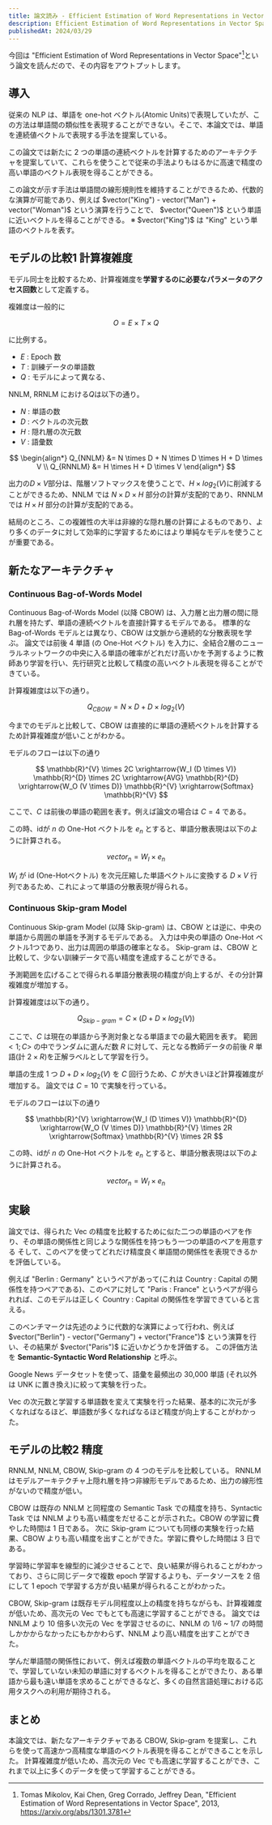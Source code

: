 ```yaml
---
title: 論文読み - Efficient Estimation of Word Representations in Vector Space
description: Efficient Estimation of Word Representations in Vector Space というWord2Vecのもととなる論文を読んだので、その内容をアウトプットします。
publishedAt: 2024/03/29
---
```


今回は "Efficient Estimation of Word Representations in Vector Space"[^1]という論文を読んだので、その内容をアウトプットします。

[^1]: Tomas Mikolov, Kai Chen, Greg Corrado, Jeffrey Dean, "Efficient Estimation of Word Representations in Vector Space", 2013, https://arxiv.org/abs/1301.3781

## 導入

従来の NLP は、単語を one-hot ベクトル(Atomic Units)で表現していたが、この方法は単語間の類似性を表現することができない。そこで、本論文では、単語を連続値ベクトルで表現する手法を提案している。

この論文では新たに 2 つの単語の連続ベクトルを計算するためのアーキテクチャを提案していて、これらを使うことで従来の手法よりもはるかに高速で精度の高い単語のベクトル表現を得ることができる。

この論文が示す手法は単語間の線形規則性を維持することができるため、代数的な演算が可能であり、例えば $vector("King") - vector("Man") + vector("Woman")$ という演算を行うことで、 $vector("Queen")$ という単語に近いベクトルを得ることができる。
※ $vector("King")$ は "King" という単語のベクトルを表す。

## モデルの比較1 計算複雑度

モデル同士を比較するため、計算複雑度を**学習するのに必要なパラメータのアクセス回数**として定義する。

複雑度は一般的に

$$
O = E \times T \times Q
$$

に比例する。

- $E$ : Epoch 数
- $T$ : 訓練データの単語数
- $Q$ : モデルによって異なる、

NNLM, RRNLM における$Q$は以下の通り。

- $N$ : 単語の数
- $D$ : ベクトルの次元数
- $H$ : 隠れ層の次元数
- $V$ : 語彙数

$$
\begin{align*}
Q_{NNLM} &=  N \times D + N \times D \times H + D \times V \\
Q_{RNNLM} &=  H \times H + D \times V
\end{align*}
$$

出力の$D \times V$部分は、階層ソフトマックスを使うことで、$H \times log_2(V)$に削減することができるため、NNLM では $N \times D \times H$ 部分の計算が支配的であり、RNNLM では $H \times H$ 部分の計算が支配的である。

結局のところ、この複雑性の大半は非線的な隠れ層の計算によるものであり、より多くのデータに対して効率的に学習するためにはより単純なモデルを使うことが重要である。

## 新たなアーキテクチャ

### Continuous Bag-of-Words Model

Continuous Bag-of-Words Model (以降 CBOW) は、入力層と出力層の間に隠れ層を持たず、単語の連続ベクトルを直接計算するモデルである。
標準的な Bag-of-Words モデルとは異なり、CBOW は文脈から連続的な分散表現を学ぶ。
論文では前後 4 単語 (の One-Hot ベクトル) を入力に、全結合2層のニューラルネットワークの中央に入る単語の確率がどれだけ高いかを予測するように教師あり学習を行い、先行研究と比較して精度の高いベクトル表現を得ることができている。

計算複雑度は以下の通り。

$$
Q_{CBOW} = N \times D + D \times log_2(V)
$$

今までのモデルと比較して、CBOW は直接的に単語の連続ベクトルを計算するため計算複雑度が低いことがわかる。

モデルのフローは以下の通り

$$
\mathbb{R}^{V} \times 2C \xrightarrow{W_I (D \times V)} \mathbb{R}^{D} \times 2C \xrightarrow{AVG} \mathbb{R}^{D} \xrightarrow{W_O (V \times D)} \mathbb{R}^{V} \xrightarrow{Softmax} \mathbb{R}^{V}
$$

ここで、$C$ は前後の単語の範囲を表す。例えば論文の場合は $C = 4$ である。

この時、idが $n$ の One-Hot ベクトルを $e_n$ とすると、単語分散表現は以下のように計算される。

$$
vector_n = W_I \times e_n
$$

$W_I$ が id (One-Hotベクトル) を次元圧縮した単語ベクトルに変換する $D \times V$ 行列であるため、これによって単語の分散表現が得られる。

### Continuous Skip-gram Model

Continuous Skip-gram Model (以降 Skip-gram) は、CBOW とは逆に、中央の単語から周囲の単語を予測するモデルである。
入力は中央の単語の One-Hot ベクトル1つであり、出力は周囲の単語の確率となる。
Skip-gram は、CBOW と比較して、少ない訓練データで高い精度を達成することができる。

予測範囲を広げることで得られる単語分散表現の精度が向上するが、その分計算複雑度が増加する。

計算複雑度は以下の通り。

$$
Q_{Skip-gram} = C \times (D + D \times log_2(V))
$$

ここで、$C$ は現在の単語から予測対象となる単語までの最大範囲を表す。
範囲 $<1; C>$ の中でランダムに選んだ数 $R$ に対して、元となる教師データの前後 $R$ 単語(計 $2 \times R$)を正解ラベルとして学習を行う。

単語の生成 1 つ $D + D \times log_2(V)$ を $C$ 回行うため、$C$ が大きいほど計算複雑度が増加する。
論文では $C = 10$ で実験を行っている。

モデルのフローは以下の通り

$$
\mathbb{R}^{V} \xrightarrow{W_I (D \times V)} \mathbb{R}^{D} \xrightarrow{W_O (V \times D)} \mathbb{R}^{V} \times 2R \xrightarrow{Softmax} \mathbb{R}^{V} \times 2R
$$

この時、idが $n$ の One-Hot ベクトルを $e_n$ とすると、単語分散表現は以下のように計算される。

$$
vector_n = W_I \times e_n
$$

## 実験

論文では、得られた Vec の精度を比較するために似た二つの単語のペアを作り、その単語の関係性と同じような関係性を持つもう一つの単語のペアを用意する
そして、このペアを使ってどれだけ精度良く単語間の関係性を表現できるかを評価している。

例えば "Berlin : Germany" というペアがあって(これは Country : Capital の関係性を持つペアである)、このペアに対して "Paris : France" というペアが得られれば、このモデルは正しく Country : Capital の関係性を学習できていると言える。

このベンチマークは先述のように代数的な演算によって行われ、例えば $vector("Berlin") - vector("Germany") + vector("France")$ という演算を行い、その結果が $vector("Paris")$ に近いかどうかを評価する。
この評価方法を **Semantic-Syntactic Word Relationship** と呼ぶ。

Google News データセットを使って、語彙を最頻出の 30,000 単語 (それ以外は UNK に置き換え)に絞って実験を行った。

Vec の次元数と学習する単語数を変えて実験を行った結果、基本的に次元が多くなればなるほど、単語数が多くなればなるほど精度が向上することがわかった。

## モデルの比較2 精度

RNNLM, NNLM, CBOW, Skip-gram の 4 つのモデルを比較している。
RNNLM はモデルアーキテクチャ上隠れ層を持つ非線形モデルであるため、出力の線形性がないので精度が低い。

CBOW は既存の NNLM と同程度の Semantic Task での精度を持ち、Syntactic Task では NNLM よりも高い精度をだせることが示された。CBOW の学習に費やした時間は 1 日である。
次に Skip-gram についても同様の実験を行った結果、CBOW よりも高い精度を出すことができた。学習に費やした時間は 3 日である。

学習時に学習率を線型的に減少させることで、良い結果が得られることがわかっており、さらに同じデータで複数 epoch 学習するよりも、データソースを 2 倍にして 1 epoch で学習する方が良い結果が得られることがわかった。

CBOW, Skip-gram は既存モデル同程度以上の精度を持ちながらも、計算複雑度が低いため、高次元の Vec でもとても高速に学習することができる。
論文では NNLM より 10 倍多い次元の Vec を学習させるのに、NNLM の 1/6 ~ 1/7 の時間しかかからなかったにもかかわらず、NNLM より高い精度を出すことができた。

学んだ単語間の関係性において、例えば複数の単語ベクトルの平均を取ることで、学習していない未知の単語に対するベクトルを得ることができたり、ある単語から最も遠い単語を求めることができるなど、多くの自然言語処理における応用タスクへの利用が期待される。

## まとめ

本論文では、新たなアーキテクチャである CBOW, Skip-gram を提案し、これらを使って高速かつ高精度な単語のベクトル表現を得ることができることを示した。
計算複雑度が低いため、高次元の Vec でも高速に学習することができ、これまで以上に多くのデータを使って学習することができる。
